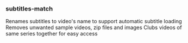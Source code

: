 ### subtitles-match
Renames subtitles to video's name to support automatic subtitle loading
Removes unwanted sample videos, zip files and images
Clubs videos of same series together for easy access
